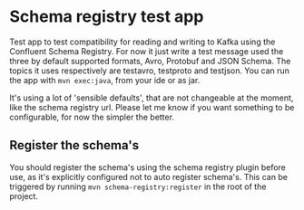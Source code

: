 # Schema registry test app

Test app to test compatibility for reading and writing to Kafka using the Confluent Schema Registry.
For now it just write a test message used the three by default supported formats, Avro, Protobuf and JSON Schema.
The topics it uses respectively are testavro, testproto and testjson. You can run the app with `mvn exec:java`, from
your ide or as jar.

It's using a lot of 'sensible defaults', that are not changeable at the moment, like the schema registry url.
Please let me know if you want something to be configurable, for now the simpler the better.

## Register the schema's

You should register the schema's using the schema registry plugin before use, as it's explicitly configured not to auto register schema's.
This can be triggered by running `mvn schema-registry:register` in the root of the project.
